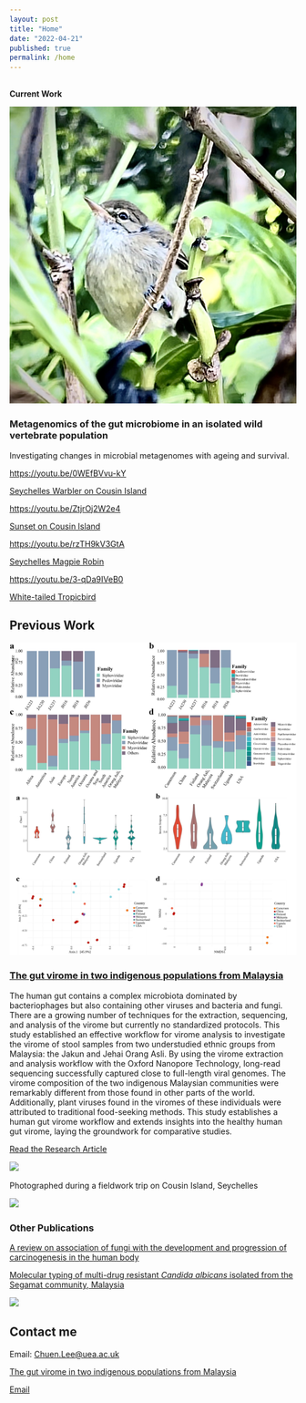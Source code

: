 ```yaml
---
layout: post
title: "Home"
date: "2022-04-21"
published: true
permalink: /home
---
```


##   
  
**Current Work**

![](/images/2022/04/f32f452f-cbda-4cc7-ba02-43f2aa36f6ce_1_201_a.jpeg)

### Metagenomics of the gut microbiome in an isolated wild vertebrate population

Investigating changes in microbial metagenomes with ageing and survival.

https://youtu.be/0WEfBVvu-kY

[Seychelles Warbler on Cousin Island](https://youtu.be/0WEfBVvu-kY)

https://youtu.be/ZtjrOj2W2e4

[Sunset on Cousin Island](https://youtu.be/ZtjrOj2W2e4)

https://youtu.be/rzTH9kV3GtA

[Seychelles Magpie Robin](https://youtu.be/rzTH9kV3GtA)

https://youtu.be/3-qDa9IVeB0

[White-tailed Tropicbird](https://youtu.be/3-qDa9IVeB0)

## **Previous Work**

[![](/images/2022/04/gut-virome.png)](//www.nature.com/articles/s41598-022-05656-3)

### [The gut virome in two indigenous populations from Malaysia](//www.nature.com/articles/s41598-022-05656-3)

The human gut contains a complex microbiota dominated by bacteriophages but also containing other viruses and bacteria and fungi. There are a growing number of techniques for the extraction, sequencing, and analysis of the virome but currently no standardized protocols. This study established an effective workflow for virome analysis to investigate the virome of stool samples from two understudied ethnic groups from Malaysia: the Jakun and Jehai Orang Asli. By using the virome extraction and analysis workflow with the Oxford Nanopore Technology, long-read sequencing successfully captured close to full-length viral genomes. The virome composition of the two indigenous Malaysian communities were remarkably different from those found in other parts of the world. Additionally, plant viruses found in the viromes of these individuals were attributed to traditional food-seeking methods. This study establishes a human gut virome workflow and extends insights into the healthy human gut virome, laying the groundwork for comparative studies.

[Read the Research Article](//www.nature.com/articles/s41598-022-05656-3)  
  

![](https://chuenlee.files.wordpress.com/2022/04/img_3005.jpeg?w=1024)

Photographed during a fieldwork trip on Cousin Island, Seychelles  
  

![](https://chuenlee.files.wordpress.com/2022/04/1-s2.0-s2666517421000705-ga1_lrg.jpg?w=1024)

### **Other Publications**

[A review on association of fungi with the development and progression of carcinogenesis in the human body](https://www.sciencedirect.com/science/article/pii/S2666517421000705)

[Molecular typing of multi-drug resistant _Candida albicans_ isolated from the Segamat community, Malaysia](https://link.springer.com/article/10.1007/s42770-021-00558-4)

![](https://chuenlee.files.wordpress.com/2022/04/me.jpg?w=257)

## Contact me

Email: [Chuen.Lee@uea.ac.uk](mailto:Chuen.Lee@uea.ac.uk)

[The gut virome in two indigenous populations from Malaysia](https://www.nature.com/articles/s41598-022-05656-3)

[Email](Chuen.Lee@uea.ac.uk)
